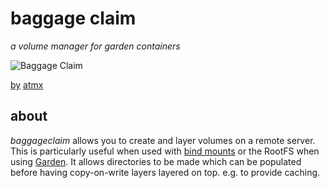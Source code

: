 # baggage claim

*a volume manager for garden containers*

![Baggage Claim](https://farm4.staticflickr.com/3365/4623535134_c88f474f8d_d.jpg)

[by](https://creativecommons.org/licenses/by-nc-nd/2.0/) [atmx](https://www.flickr.com/photos/atmtx/)

## about

*baggageclaim* allows you to create and layer volumes on a remote server. This
is particularly useful when used with [bind mounts][bind-mounts] or the RootFS
when using [Garden][garden]. It allows directories to be made which can be
populated before having copy-on-write layers layered on top. e.g. to provide
caching.

[bind-mounts]: http://man7.org/linux/man-pages/man8/mount.8.html#COMMAND-LINE_OPTIONS
[garden]: https://github.com/cloudfoundry-incubator/garden-linux
